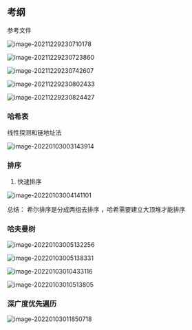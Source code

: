 ## 考纲

参考文件

![image-20211229230710178](数据结构.assets/image-20211229230710178-164079043106216.png)

![image-20211229230723860](数据结构.assets/image-20211229230723860-164079044485617.png)

![image-20211229230742607](数据结构.assets/image-20211229230742607-164079046405518.png)

![image-20211229230802433](数据结构.assets/image-20211229230802433-164079048369619.png)

![image-20211229230824427](数据结构.assets/image-20211229230824427-164079050548420.png)

### 哈希表

线性探测和链地址法

![image-20220103003143914](数据结构.assets/image-20220103003143914-16411411045093.png)

### 排序

1. 快速排序

![image-20220103004141101](数据结构.assets/image-20220103004141101-16411417019004.png)





总结：  希尔排序是分成两组去排序 ，哈希需要建立大顶堆才能排序

### 哈夫曼树

![image-20220103005132256](数据结构.assets/image-20220103005132256-16411422927655.png)

![image-20220103005138331](数据结构.assets/image-20220103005138331-16411422988596.png)

![image-20220103010433116](数据结构.assets/image-20220103010433116-16411430741657.png)

![image-20220103010513805](数据结构.assets/image-20220103010513805-16411431147478.png)

### 深广度优先遍历

![image-20220103011850718](数据结构.assets/image-20220103011850718-16411439316619.png)

